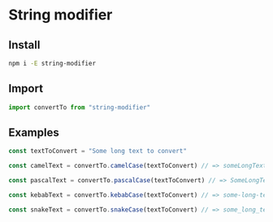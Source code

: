 # String modifier

## Install

```bash
npm i -E string-modifier
```

## Import

```js
import convertTo from "string-modifier"
```

## Examples

```js
const textToConvert = "Some long text to convert"

const camelText = convertTo.camelCase(textToConvert) // => someLongTextToConvert

const pascalText = convertTo.pascalCase(textToConvert) // => SomeLongTextToConvert

const kebabText = convertTo.kebabCase(textToConvert) // => some-long-text-to-convert

const snakeText = convertTo.snakeCase(textToConvert) // => some_long_text_to_convert
```
